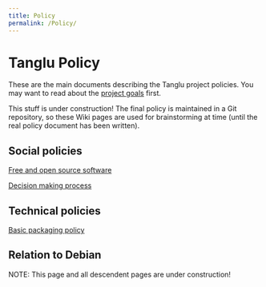 ```yaml
---
title: Policy
permalink: /Policy/
---
```


Tanglu Policy
=============

These are the main documents describing the Tanglu project policies. You may want to read about the [project goals](/policy/project-goals) first.

This stuff is under construction! The final policy is maintained in a Git repository, so these Wiki pages are used for brainstorming at time (until the real policy document has been written).

Social policies
---------------

[Free and open source software](/policy/free-software)

[Decision making process](/policy/decision-making)

Technical policies
------------------

[Basic packaging policy](/policy/packaging)

Relation to Debian
------------------



NOTE: This page and all descendent pages are under construction!

